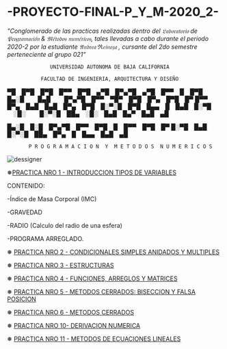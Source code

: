 # -PROYECTO-FINAL-P_Y_M-2020_2- 
_"Conglomerado de las practicas realizadas dentro del 𝔏𝔞𝔟𝔬𝔯𝔞𝔱𝔬𝔯𝔦𝔬 de 𝔓𝔯𝔬𝔤𝔯𝔞𝔪𝔞𝔠𝔦𝔬́𝔫 &amp; 𝔐𝔢́𝔱𝔬𝔡𝔬𝔰 𝔫𝔲𝔪𝔢́𝔯𝔦𝔠𝔬𝔰, tales llevadas a cabo durante el periodo 2020-2 por la estudiante 𝔄𝔫𝔡𝔯𝔢𝔞 ℜ𝔢𝔦𝔫𝔬𝔷𝔞 , cursante del 2do semestre perteneciente al grupo 021"_

                  UNIVERSIDAD AUTONOMA DE BAJA CALIFORNIA

               FACULTAD DE INGENIERIA, ARQUITECTURA Y DISEÑO
▀█ █▀█ █▀█ █▀▀ █▀█ ▄▀█ █▀▄▀█ ▄▀█ █▀▀ █ █▀█ █▄░█   █▄█   █▀▄▀█ █▀▀ ▀█▀ █▀█ █▀▄ █▀█ █▀
█▀▀ █▀▄ █▄█ █▄█ █▀▄ █▀█ █░▀░█ █▀█ █▄▄ █ █▄█ █░▀█   ░█░   █░▀░█ ██▄ ░█░ █▄█ █▄▀ █▄█ ▄█

█▄░█ █░█ █▀▄▀█ █▀▀ █▀█ █ █▀▀ █▀█ █▀
█░▀█ █▄█ █░▀░█ ██▄ █▀▄ █ █▄▄ █▄█ ▄█

           P R O G R A M A C I O N  Y  M E T O D O S  N U M E R I C O S 
                         
                         
![dessigner](https://user-images.githubusercontent.com/75811552/102476349-d8bec480-400f-11eb-8478-8a6fe65d2e47.gif)

❅[PRACTICA NRO 1 - INTRODUCCION TIPOS DE VARIABLES](https://github.com/Victorikhe/-PROYECTO-FINAL-P_Y_M-2020_2-/commit/cd564c35ca3e55c3e4efd951e1c43402e0c060fc)
 
 CONTENIDO: 
 
-Índice de Masa Corporal (IMC)

-GRAVEDAD 

-RADIO (Calculo del radio de una esfera)

-PROGRAMA ARREGLADO.


❅ [PRACTICA NRO 2 - CONDICIONALES SIMPLES ANIDADOS Y MULTIPLES](https://github.com/Victorikhe/-PROYECTO-FINAL-P_Y_M-2020_2-/tree/main/PRACTICA%203)


❅ [PRACTICA NRO 3 - ESTRUCTURAS](https://github.com/Victorikhe/-PROYECTO-FINAL-P_Y_M-2020_2-/tree/main/PRACTICA%20DE%20LAS%20ESTRUCTURAS)


❅ [PRACTICA NRO 4 - FUNCIONES, ARREGLOS Y MATRICES](https://github.com/Victorikhe/-PROYECTO-FINAL-P_Y_M-2020_2-/tree/main/PRACTICA%20DEL%20MENU)


❅ [PRACTICA NRO 5 - METODOS CERRADOS: BISECCION Y FALSA POSICION](https://github.com/Victorikhe/-PROYECTO-FINAL-P_Y_M-2020_2-/tree/main/PRACTICA%20DE%20METODOS%20NUMERICOS)


❅ [PRACTICA NRO 6 - METODOS CERRADOS](https://github.com/Victorikhe/-PROYECTO-FINAL-P_Y_M-2020_2-/tree/main/SECANTE%20Y%20RAPHSON)


❅ [PRACTICA NRO 10- DERIVACION NUMERICA](https://github.com/Victorikhe/-PROYECTO-FINAL-P_Y_M-2020_2-/tree/main/PRACTICA%20DERIVACION%20NUMERICA)


❅ [PRACTICA NRO 11 - METODOS DE ECUACIONES LINEALES](https://github.com/Victorikhe/-PROYECTO-FINAL-P_Y_M-2020_2-/tree/main/PRACTICA%20METODOS%20DE%20ECUACIONES%20LINEALES)

